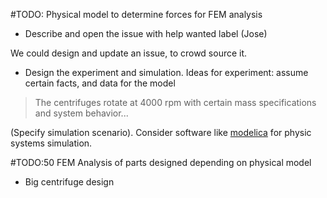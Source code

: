 #TODO: Physical model to determine forces for FEM analysis
- Describe and open the  issue with help wanted label (Jose)

We could design and update an issue, to crowd source it.
- Design the experiment and simulation.
Ideas for experiment: assume certain facts, and data for the model
> The centrifuges rotate at 4000 rpm with certain mass specifications and system behavior...

(Specify simulation scenario).
Consider software like [modelica](https://www.youtube.com/watch?v=-mvEUuc-sWE&ab_channel=StrangeLoop) for physic systems simulation.


#TODO:50 FEM Analysis of parts designed depending on physical model
- Big centrifuge design
